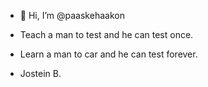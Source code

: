 - 👋 Hi, I’m @paaskehaakon
- Teach a man to test and he can test once.
- Learn a man to car and he can test forever. 


- Jostein B. 

<!---
paaskehaakon/paaskehaakon is a ✨ special ✨ repository because its `README.md` (this file) appears on your GitHub profile.
You can click the Preview link to take a look at your changes.
--->
